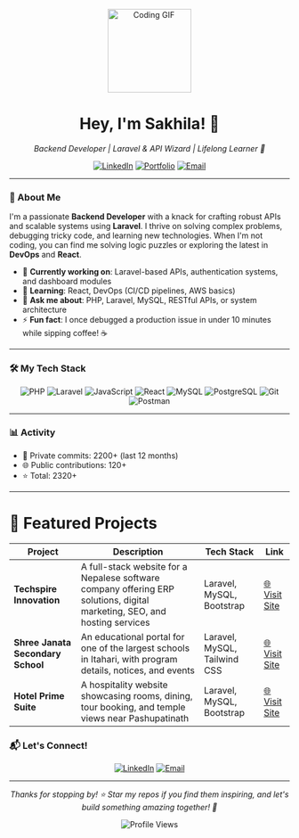 <p align="center">
  <img src="https://media.giphy.com/media/L1R1tvI9svkIWwpVYr/giphy.gif" width="150" alt="Coding GIF">
</p>

<h1 align="center">Hey, I'm Sakhila! 👋</h1>
<p align="center"><em>Backend Developer | Laravel & API Wizard | Lifelong Learner 🌟</em></p>

<p align="center">
  <a href="https://www.linkedin.com/in/sakhila-thami-a47649260/"><img src="https://img.shields.io/badge/LinkedIn-0A66C2?logo=linkedin&logoColor=white&style=flat-square" alt="LinkedIn"></a>
  <a href="https://yourwebsite.com"><img src="https://sakhilathami.com.np/?logo=firefox&logoColor=white&style=flat-square" alt="Portfolio"></a>
  <a href="mailto:sakhthani@gmail.com"><img src="https://img.shields.io/badge/Email-D14836?logo=gmail&logoColor=white&style=flat-square" alt="Email"></a>
</p>

---

### 🌟 About Me
I'm a passionate **Backend Developer** with a knack for crafting robust APIs and scalable systems using **Laravel**. I thrive on solving complex problems, debugging tricky code, and learning new technologies. When I'm not coding, you can find me solving logic puzzles or exploring the latest in **DevOps** and **React**.

- 🔭 **Currently working on**: Laravel-based APIs, authentication systems, and dashboard modules  
- 🌱 **Learning**: React, DevOps (CI/CD pipelines, AWS basics)  
- 💬 **Ask me about**: PHP, Laravel, MySQL, RESTful APIs, or system architecture  
- ⚡ **Fun fact**: I once debugged a production issue in under 10 minutes while sipping coffee! ☕  

---

### 🛠 My Tech Stack
<p align="center">
  <img src="https://img.shields.io/badge/PHP-777BB4?logo=php&logoColor=white&style=for-the-badge" alt="PHP">
  <img src="https://img.shields.io/badge/Laravel-FF2D20?logo=laravel&logoColor=white&style=for-the-badge" alt="Laravel">
  <img src="https://img.shields.io/badge/JavaScript-F7DF1E?logo=javascript&logoColor=black&style=for-the-badge" alt="JavaScript">
  <img src="https://img.shields.io/badge/React-61DAFB?logo=react&logoColor=black&style=for-the-badge" alt="React">
  <img src="https://img.shields.io/badge/MySQL-4479A1?logo=mysql&logoColor=white&style=for-the-badge" alt="MySQL">
  <img src="https://img.shields.io/badge/PostgreSQL-4169E1?logo=postgresql&logoColor=white&style=for-the-badge" alt="PostgreSQL">
<!--   <img src="https://img.shields.io/badge/Docker-2496ED?logo=docker&logoColor=white&style=for-the-badge" alt="Docker"> -->
  <img src="https://img.shields.io/badge/Git-F05032?logo=git&logoColor=white&style=for-the-badge" alt="Git">
  <img src="https://img.shields.io/badge/Postman-FF6C37?logo=postman&logoColor=white&style=for-the-badge" alt="Postman">
</p>

---

### 📊 Activity
- 🔐 Private commits: 2200+ (last 12 months)
- 🌐 Public contributions: 120+
- ⭐ Total: 2320+

---

# 🚀 Featured Projects

| Project | Description | Tech Stack | Link |
|---------|-------------|------------|------|
| **Techspire Innovation** | A full-stack website for a Nepalese software company offering ERP solutions, digital marketing, SEO, and hosting services | Laravel, MySQL, Bootstrap | [🌐 Visit Site](https://techspireinnovation.com.np/) |
| **Shree Janata Secondary School** | An educational portal for one of the largest schools in Itahari, with program details, notices, and events | Laravel, MySQL, Tailwind CSS | [🌐 Visit Site](https://janatasecondaryschool.com/) |
| **Hotel Prime Suite** | A hospitality website showcasing rooms, dining, tour booking, and temple views near Pashupatinath | Laravel, MySQL, Bootstrap | [🌐 Visit Site](https://hotelprimesuite.com/) |



### 📬 Let's Connect!
<p align="center">
  <a href="https://www.linkedin.com/in/sakhila-thami-a47649260/"><img src="https://img.shields.io/badge/LinkedIn-0A66C2?logo=linkedin&logoColor=white&style=flat-square" alt="LinkedIn"></a>
<!--   <a href="https://yourwebsite.com"><img src="https://img.shields.io/badge/Portfolio-FF7139?logo=firefox&logoColor=white&style=flat-square" alt="Portfolio"></a> -->
  <a href="mailto:sakhthani@gmail.com"><img src="https://img.shields.io/badge/Email-D14836?logo=gmail&logoColor=white&style=flat-square" alt="Email"></a>
</p>

---

<p align="center">
  <em>Thanks for stopping by! ⭐️ Star my repos if you find them inspiring, and let's build something amazing together! 🚀</em>
</p>

<p align="center">
  <img src="https://komarev.com/ghpvc/?username=sakhila&color=blueviolet&style=flat-square" alt="Profile Views">
</p>
